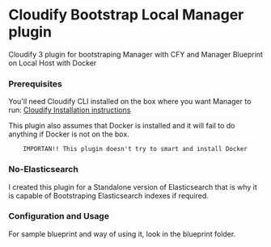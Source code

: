 # Cloudify Bootstrap Local Manager plugin

Cloudify 3 plugin for bootstraping Manager with CFY and Manager Blueprint on Local Host with Docker

### Prerequisites

You'll need Cloudify CLI installed on the box where you want Manager to run: [Cloudify Installation instructions](http://getcloudify.org/guide/3.2/installation.html)

This plugin also assumes that Docker is installed and it will fail to do anything if Docker is not on the box.

        
        IMPORTAN!! This plugin doesn't try to smart and install Docker


### No-Elasticsearch


I created this plugin for a Standalone version of Elasticsearch that is why it is capable of Bootstraping Elasticsearch indexes if required.

 
### Configuration and Usage


For sample blueprint and way of using it, look in the blueprint folder.
